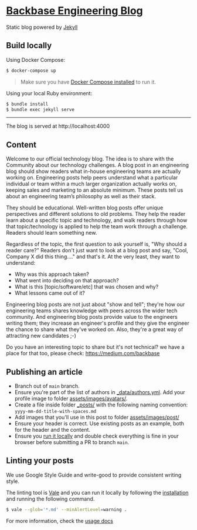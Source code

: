# [Backbase Engineering Blog](https://engineering.backbase.com)

Static blog powered by [Jekyll](https://jekyllrb.com/)

## Build locally

Using Docker Compose:

```sh
$ docker-compose up
```

> Make sure you have [Docker Compose installed](https://docs.docker.com/compose/install/) to run it.

Using your local Ruby environment:

```sh
$ bundle install
$ bundle exec jekyll serve
```

---

The blog is served at http://localhost:4000

## Content

Welcome to our official technology blog. The idea is to share with the Community about our technology challenges. A blog post in an engineering blog should show readers what in-house engineering teams are actually working on. Engineering posts help peers understand what a particular individual or team within a much larger organization actually works on, keeping sales and marketing to an absolute minimum. These posts tell us about an engineering team’s philosophy as well as their stack.

They should be educational. Well-written blog posts offer unique perspectives and different solutions to old problems. They help the reader learn about a specific topic and technology, and walk readers through how that topic/technology is applied to help the team work through a challenge. Readers should learn something new. 

Regardless of the topic, the first question to ask yourself is, "Why should a reader care?" Readers don't just want to look at a blog post and say, "Cool, Company X did this thing...." and that's it. At the very least, they want to understand:

- Why was this approach taken?  
- What went into deciding on that approach?  
- What is this [topic/software/etc] that was chosen and why?  
- What lessons came out of it? 
 
Engineering blog posts are not just about "show and tell"; they're how our engineering teams shares knowledge with peers across the wider tech community. And engineering blog posts provide value to the engineers writing them; they increase an engineer's profile and they give the engineer the chance to share what they've worked on. Also, they're a great way of attracting new candidates ;-)

Do you have an interesting topic to share but it's not technical? we have a place for that too, please check: https://medium.com/backbase


## Publishing an article

* Branch out of `main` branch.
* Ensure you're part of the list of authors in [_data/authors.yml](_data/authors.yml). Add your profile image to folder [assets/images/avatars/](assets/images/avatars/).
* Create a file inside folder [_posts/](_posts/) with the following naming convention: `yyyy-mm-dd-title-with-spaces.md`
* Add images that you'll use in this post to folder [assets/images/post/](assets/images/post/)
* Ensure your header is correct. Use existing posts as an example, both for the header and the content.
* Ensure you [run it locally](#build-locally) and double check everything is fine in your browser before submitting a PR to branch `main`.

## Linting your posts

We use Google Style Guide and write-good to provide consistent writing style.

The linting tool is [Vale](https://github.com/errata-ai/vale) and you can run it locally by following the [installation](https://docs.errata.ai/vale/install) and running the following command.


```bash
$ vale --glob='*.md' --minAlertLevel=warning .
```

For more information, check the [usage docs](https://docs.errata.ai/vale/cli)
